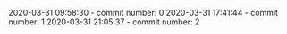 2020-03-31 09:58:30 - commit number: 0
2020-03-31 17:41:44 - commit number: 1
2020-03-31 21:05:37 - commit number: 2
